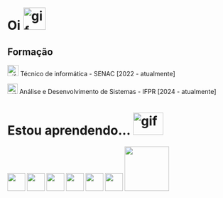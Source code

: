 <h1>Oi  <img src="https://github.com/images/mona-whisper.gif" alt="gif" width="50" height="50"></h1> 

<h2>Formação</h2>

<div>
  <img src="https://www.picgifs.com/mini-graphics/mini-graphics/kirby/mini-graphics-kirby-532383.gif" alt="gif" width="25" height="25"> Técnico de informática - SENAC [2022 - atualmente]
</div>

<img src="https://www.picgifs.com/mini-graphics/mini-graphics/kirby/mini-graphics-kirby-744718.gif" alt="gif" width="23" height="23"> Análise e Desenvolvimento de Sistemas - IFPR [2024 - atualmente]

<h1>Estou aprendendo...
<img src="https://www.picgifs.com/mini-graphics/mini-graphics/computer/mini-graphics-computer-401093.gif" alt="gif" width="68" height="50">
<div> </h1>

<img src="https://cdn.jsdelivr.net/gh/devicons/devicon@latest/icons/java/java-original-wordmark.svg" width="40" height="40"/>
<img src="https://cdn.jsdelivr.net/gh/devicons/devicon@latest/icons/javascript/javascript-original.svg" width="40" height="40"/>
<img src="https://cdn.jsdelivr.net/gh/devicons/devicon@latest/icons/html5/html5-original-wordmark.svg" width="40" height="40"/>
<img src="https://cdn.jsdelivr.net/gh/devicons/devicon@latest/icons/css3/css3-original-wordmark.svg" width="40" height="40"/>          
<img src="https://cdn.jsdelivr.net/gh/devicons/devicon@latest/icons/python/python-original-wordmark.svg" width="40" height="40"/>          
<img src="https://cdn.jsdelivr.net/gh/devicons/devicon@latest/icons/php/php-original.svg" width="40" height="40"/>

<a href="https://github.com/gabrewski">
<img loading="lazy" height="100em" src="https://github-readme-stats.vercel.app/api/top-langs/?username=gabrewski&layout=compact&langs_count=7&theme=dracula"/>
</div>
